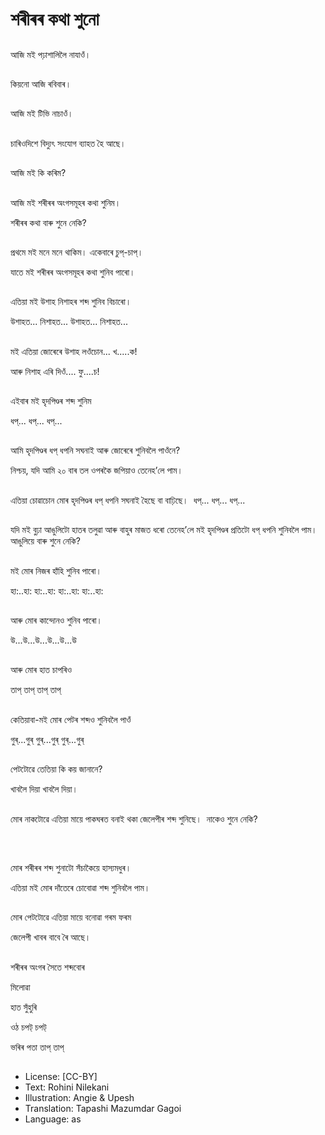 # শৰীৰৰ কথা শুনো

##
আজি মই পঢ়াশালিলৈ নাযাওঁ। 

##
কিয়নো আজি ৰবিবাৰ। 

##
আজি মই টিভি নাচাওঁ। 

##
চাৰিওদিশে বিদ্যুৎ সংযোগ ব্যাহত হৈ আছে। 

##
আজি মই কি কৰিম? 

##
আজি মই শৰীৰৰ অংগসমূহৰ কথা শুনিম। 

শৰীৰৰ কথা বাৰু শুনে নেকি? 

##
প্রথমে মই মনে মনে থাকিম। একেবাৰে চুপ্-চাপ্। 

যাতে মই শৰীৰৰ অংগসমূহৰ কথা শুনিব পাৰো। 

##
এতিয়া মই উশাহ নিশাহৰ শব্দ শুনিব বিচাৰো। 

উশাহত... নিশাহত... উশাহত... নিশাহত... 

##
মই এতিয়া জোৰেৰে উশাহ লওঁচোন...  খ.....ক!

আৰু নিশাহ এৰি দিওঁ.... ফু....চ! 

##
এইবাৰ মই হৃদপিণ্ডৰ শব্দ শুনিম 

ধপ্... ধপ্... ধপ্...

##
আমি হৃদপিণ্ডৰ ধপ্ ধপনি সঘনাই আৰু জোৰেৰে শুনিবলৈ পাওঁনে?

নিশ্চয়, যদি আমি ২০ বাৰ তল ওপৰকৈ জপিয়াও তেনেহ’লে পাম। 

##
এতিয়া চোৱাচোন মোৰ হৃদপিণ্ডৰ ধপ্ ধপনি সঘনাই হৈছে বা বাঢ়িছে।  ধপ্... ধপ্... ধপ্... 

##
যদি মই বুঢ়া আঙুলিটো হাতৰ তলুৱা আৰু বাহুৰ মাজত ধৰো তেনেহ’লে মই হৃদপিণ্ডৰ প্রতিটো ধপ্ ধপনি শুনিবলৈ পাম। আঙুলিয়ে বাৰু শুনে নেকি? 

##
মই মোৰ নিজৰ হাঁহি শুনিব পাৰো। 

হা:..হা: হা:..হা: হা:..হা: হা:..হা: 

##
আৰু মোৰ কান্দোনও শুনিব পাৰো। 

উ...উ...উ...উ...উ...উ 

##
আৰু মোৰ হাত চাপৰিও 

তাপ্ তাপ্ তাপ্ তাপ্ 

##
কেতিয়াবা-মই মোৰ পেটৰ শব্দও শুনিবলৈ পাওঁ 

গুৰ্...গুৰ্ গুৰ্...গুৰ্ গুৰ্...গুৰ্ 

##
পেটটোৱে তেতিয়া কি কয় জানানে? 

খাবলৈ দিয়া খাবলৈ দিয়া।  

##
মোৰ নাকটোৱে এতিয়া মায়ে পাকঘৰত বনাই থকা জেলেপীৰ শব্দ শুনিছে।   নাকেও শুনে নেকি?

 

##
মোৰ শৰীৰৰ শব্দ শুনাটো সঁচাকৈয়ে হাস্যমধুৰ। 

এতিয়া মই মোৰ দাঁতেৰে চোবোৱা শব্দ শুনিবলৈ পাম। 

##
মোৰ পেটটোৱে এতিয়া মায়ে বনোৱা গৰম ফৰম

জেলেপী খাবৰ বাবে ৰৈ আছে। 

##
শৰীৰৰ অংগৰ সৈতে শব্দবোৰ

মিলোৱা 

হাত                                 সুঁহুৰি 

ওঠ                                  চপট্ চপট্ 

                      

ভৰিৰ পতা                       তাপ্ তাপ্ 

##
* License: [CC-BY]
* Text: Rohini Nilekani
* Illustration: Angie & Upesh
* Translation: Tapashi Mazumdar Gagoi
* Language: as
